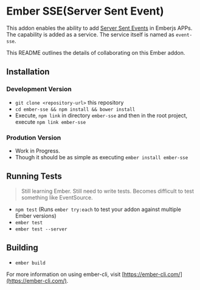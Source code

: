 # Ember SSE(Server Sent Event)

This addon enables the ability to add [Server Sent Events](https://www.html5rocks.com/en/tutorials/eventsource/basics/) in Emberjs APPs. The capability is added as a service. The service itself is named as `event-sse`.

This README outlines the details of collaborating on this Ember addon.

## Installation

### Development Version
* `git clone <repository-url>` this repository
* `cd ember-sse && npm install && bower install`
* Execute, `npm link` in directory `ember-sse` and then in the root project, execute `npm link ember-sse`

### Prodution Version
* Work in Progress.
* Though it should be as simple as executing `ember install ember-sse`

## Running Tests

> Still learning Ember. Still need to write tests. Becomes difficult to test something like EventSource.

* `npm test` (Runs `ember try:each` to test your addon against multiple Ember versions)
* `ember test`
* `ember test --server`

## Building

* `ember build`

For more information on using ember-cli, visit [https://ember-cli.com/](https://ember-cli.com/).
